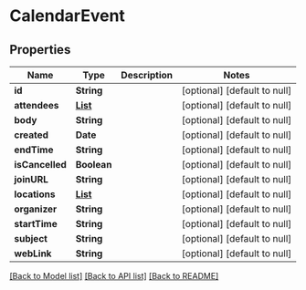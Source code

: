 # CalendarEvent
## Properties

| Name | Type | Description | Notes |
|------------ | ------------- | ------------- | -------------|
| **id** | **String** |  | [optional] [default to null] |
| **attendees** | [**List**](Attendee.md) |  | [optional] [default to null] |
| **body** | **String** |  | [optional] [default to null] |
| **created** | **Date** |  | [optional] [default to null] |
| **endTime** | **String** |  | [optional] [default to null] |
| **isCancelled** | **Boolean** |  | [optional] [default to null] |
| **joinURL** | **String** |  | [optional] [default to null] |
| **locations** | [**List**](Location.md) |  | [optional] [default to null] |
| **organizer** | **String** |  | [optional] [default to null] |
| **startTime** | **String** |  | [optional] [default to null] |
| **subject** | **String** |  | [optional] [default to null] |
| **webLink** | **String** |  | [optional] [default to null] |

[[Back to Model list]](../README.md#documentation-for-models) [[Back to API list]](../README.md#documentation-for-api-endpoints) [[Back to README]](../README.md)

